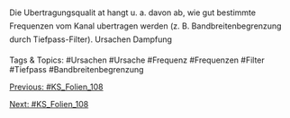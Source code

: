 Die Ubertragungsqualit at hangt u. a. davon ab, wie gut bestimmte
Frequenzen vom Kanal ubertragen werden (z. B. Bandbreitenbegrenzung
durch Tiefpass-Filter).
Ursachen
Dampfung

   Tags & Topics:
   #Ursachen
   #Ursache
   #Frequenz
   #Frequenzen
   #Filter
   #Tiefpass
   #Bandbreitenbegrenzung

[Previous: #KS_Folien_108](KS_Folien_108.md)

[Next: #KS_Folien_108](KS_Folien_108.md)